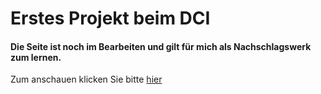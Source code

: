 # Erstes Projekt beim DCI
#### Die Seite ist noch im Bearbeiten und gilt für mich als Nachschlagswerk zum lernen.
Zum anschauen klicken Sie bitte [hier](https://mohamed-aldabaan.github.io/My-project/)

